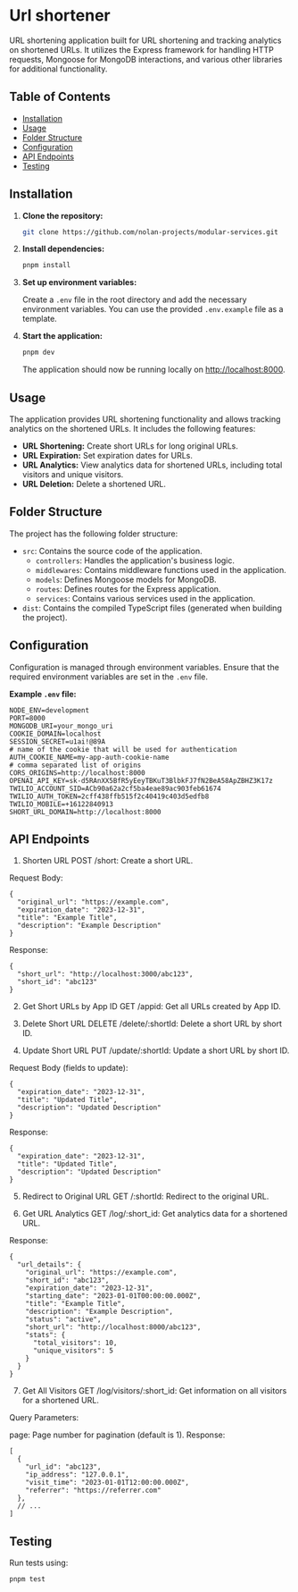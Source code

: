 # Url shortener

 URL shortening application built for URL shortening and tracking analytics on shortened URLs. It utilizes the Express framework for handling HTTP requests, Mongoose for MongoDB interactions, and various other
 libraries for additional functionality.

## Table of Contents

- [Installation](#installation)
- [Usage](#usage)
- [Folder Structure](#folder-structure)
- [Configuration](#configuration)
- [API Endpoints](#api-endpoints)
- [Testing](#testing)

## Installation

1. **Clone the repository:**

    ```bash
    git clone https://github.com/nolan-projects/modular-services.git
    ```

2. **Install dependencies:**

    ```bash
    pnpm install
    ```

3. **Set up environment variables:**

    Create a `.env` file in the root directory and add the necessary environment variables. You can use the provided `.env.example` file as a template.

5. **Start the application:**

    ```bash
    pnpm dev
    ```

    The application should now be running locally on [http://localhost:8000](http://localhost:8000).

## Usage

The application provides URL shortening functionality and allows tracking analytics on the shortened URLs. It includes the following features:

- **URL Shortening:** Create short URLs for long original URLs.
- **URL Expiration:** Set expiration dates for URLs.
- **URL Analytics:** View analytics data for shortened URLs, including total visitors and unique visitors.
- **URL Deletion:** Delete a shortened URL.

## Folder Structure

The project has the following folder structure:

- `src`: Contains the source code of the application.
  - `controllers`: Handles the application's business logic.
  - `middlewares`: Contains middleware functions used in the application.
  - `models`: Defines Mongoose models for MongoDB.
  - `routes`: Defines routes for the Express application.
  - `services`: Contains various services used in the application.
- `dist`: Contains the compiled TypeScript files (generated when building the project).

## Configuration

Configuration is managed through environment variables. Ensure that the required environment variables are set in the `.env` file.

**Example `.env` file:**

```dotenv
NODE_ENV=development
PORT=8000
MONGODB_URI=your_mongo_uri
COOKIE_DOMAIN=localhost
SESSION_SECRET=u1ai!@89A
# name of the cookie that will be used for authentication
AUTH_COOKIE_NAME=my-app-auth-cookie-name
# comma separated list of origins
CORS_ORIGINS=http://localhost:8000
OPENAI_API_KEY=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
TWILIO_ACCOUNT_SID=ACb90a62a2cf5ba4eae89ac903feb61674
TWILIO_AUTH_TOKEN=2cff438ffb515f2c40419c403d5edfb8
TWILIO_MOBILE=+16122840913
SHORT_URL_DOMAIN=http://localhost:8000
```

## API Endpoints
1. Shorten URL
POST /short: Create a short URL.

Request Body:
```
{
  "original_url": "https://example.com",
  "expiration_date": "2023-12-31",
  "title": "Example Title",
  "description": "Example Description"
}
```
Response:
```
{
  "short_url": "http://localhost:3000/abc123",
  "short_id": "abc123"
}
```
2. Get Short URLs by App ID
   GET /appid: Get all URLs created by App ID.

3. Delete Short URL
DELETE /delete/:shortId: Delete a short URL by short ID.

4. Update Short URL
PUT /update/:shortId: Update a short URL by short ID.

Request Body (fields to update):
```
{
  "expiration_date": "2023-12-31",
  "title": "Updated Title",
  "description": "Updated Description"
}
```
Response:
```
{
  "expiration_date": "2023-12-31",
  "title": "Updated Title",
  "description": "Updated Description"
}
```
5. Redirect to Original URL
GET /:shortId: Redirect to the original URL.

6. Get URL Analytics
GET /log/:short_id: Get analytics data for a shortened URL.

Response:
```
{
  "url_details": {
    "original_url": "https://example.com",
    "short_id": "abc123",
    "expiration_date": "2023-12-31",
    "starting_date": "2023-01-01T00:00:00.000Z",
    "title": "Example Title",
    "description": "Example Description",
    "status": "active",
    "short_url": "http://localhost:8000/abc123",
    "stats": {
      "total_visitors": 10,
      "unique_visitors": 5
    }
  }
}
```

7. Get All Visitors
GET /log/visitors/:short_id: Get information on all visitors for a shortened URL.

Query Parameters:

page: Page number for pagination (default is 1).
Response:
```
[
  {
    "url_id": "abc123",
    "ip_address": "127.0.0.1",
    "visit_time": "2023-01-01T12:00:00.000Z",
    "referrer": "https://referrer.com"
  },
  // ...
]
```
## Testing
Run tests using:
```
pnpm test
```
